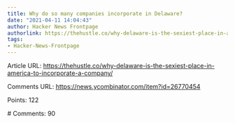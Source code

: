 ```yaml
---
title: Why do so many companies incorporate in Delaware?
date: "2021-04-11 14:04:43"
author: Hacker News Frontpage
authorlink: https://thehustle.co/why-delaware-is-the-sexiest-place-in-america-to-incorporate-a-company/
tags:
- Hacker-News-Frontpage
---
```


<p>Article URL: <a href="https://thehustle.co/why-delaware-is-the-sexiest-place-in-america-to-incorporate-a-company/">https://thehustle.co/why-delaware-is-the-sexiest-place-in-america-to-incorporate-a-company/</a></p>
<p>Comments URL: <a href="https://news.ycombinator.com/item?id=26770454">https://news.ycombinator.com/item?id=26770454</a></p>
<p>Points: 122</p>
<p># Comments: 90</p>
